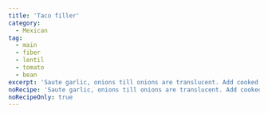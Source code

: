 ```yaml
---
title: 'Taco filler'
category:
  - Mexican
tag:
  - main
  - fiber
  - lentil
  - tomato
  - bean
excerpt: 'Saute garlic, onions till onions are translucent. Add cooked brown lentils, stir. Add black beans, fire-roasted tomatoes, corn, taco seasoning, ½ cup water. Stir, cook for a few minutes. Garnish with green onions and cilantro.'
noRecipe: 'Saute garlic, onions till onions are translucent. Add cooked brown lentils, stir. Add black beans, fire-roasted tomatoes, corn, taco seasoning, ½ cup water. Stir, cook for a few minutes. Garnish with green onions and cilantro.'
noRecipeOnly: true
---
```

